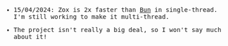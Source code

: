 <samp>

- 15/04/2024:  Zox is 2x faster than [Bun](https://bun.sh/) in single-thread. I'm still working to make it multi-thread.



- The project isn't really a big deal, so I won't say much about it!





